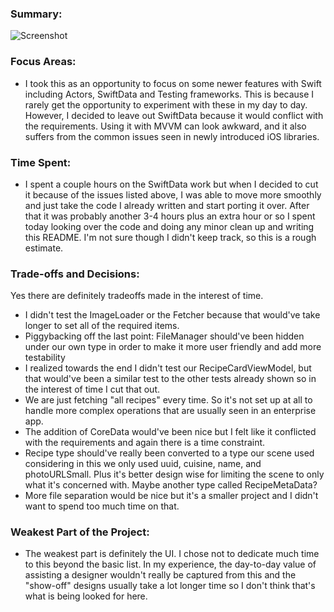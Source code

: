### Summary: 
![Screenshot](/Users/sahilreddy/Desktop/RecipesList/screenshot.png)

### Focus Areas:
 - I took this as an opportunity to focus on some newer features with Swift including Actors, SwiftData and Testing frameworks. This is because I rarely get the opportunity to experiment with these in my day to day. However, I decided to leave out SwiftData because it would conflict with the requirements. Using it with MVVM can look awkward, and it also suffers from the common issues seen in newly introduced iOS libraries.

### Time Spent: 
 - I spent a couple hours on the SwiftData work but when I decided to cut it because of the issues listed above, I was able to move more smoothly and just take the code I already written and start porting it over. After that it was probably another 3-4 hours plus an extra hour or so I spent today looking over the code and doing any minor clean up and writing this README. I'm not sure though I didn't keep track, so this is a rough estimate.

### Trade-offs and Decisions:
 Yes there are definitely tradeoffs made in the interest of time. 
 - I didn't test the ImageLoader or the Fetcher because that would've take longer to set all of the required items.
 - Piggybacking off the last point: FileManager should've been hidden under our own type in order to make it more user friendly and add more testability
 - I realized towards the end I didn't test our RecipeCardViewModel, but that would've been a similar test to the other tests already shown so in the interest of time I cut that out.
 - We are just fetching "all recipes" every time. So it's not set up at all to handle more complex operations that are usually seen in an enterprise app.
 - The addition of CoreData would've been nice but I felt like it conflicted with the requirements and again there is a time constraint.
 - Recipe type should've really been converted to a type our scene used considering in this we only used uuid, cuisine, name, and photoURLSmall. Plus it's better design wise for limiting the scene to only what it's concerned with. Maybe another type called RecipeMetaData?
 - More file separation would be nice but it's a smaller project and I didn't want to spend too much time on that.

### Weakest Part of the Project: 

 - The weakest part is definitely the UI. I chose not to dedicate much time to this beyond the basic list. In my experience, the day-to-day value of assisting a designer wouldn't really be captured from this and the "show-off" designs usually take a lot longer time so I don't think that's what is being looked for here.

